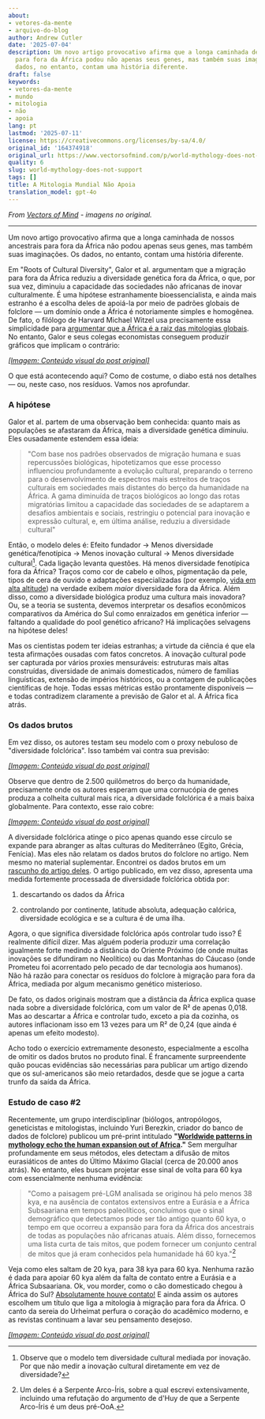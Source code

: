 ```yaml
---
about:
- vetores-da-mente
- arquivo-do-blog
author: Andrew Cutler
date: '2025-07-04'
description: Um novo artigo provocativo afirma que a longa caminhada de nossos ancestrais
  para fora da África podou não apenas seus genes, mas também suas imaginações. Os
  dados, no entanto, contam uma história diferente.
draft: false
keywords:
- vetores-da-mente
- mundo
- mitologia
- não
- apoia
lang: pt
lastmod: '2025-07-11'
license: https://creativecommons.org/licenses/by-sa/4.0/
original_id: '164374918'
original_url: https://www.vectorsofmind.com/p/world-mythology-does-not-support
quality: 6
slug: world-mythology-does-not-support
tags: []
title: A Mitologia Mundial Não Apoia
translation_model: gpt-4o
---
```


*From [Vectors of Mind](https://www.vectorsofmind.com/p/world-mythology-does-not-support) - imagens no original.*

---

Um novo artigo provocativo afirma que a longa caminhada de nossos ancestrais para fora da África não podou apenas seus genes, mas também suas imaginações. Os dados, no entanto, contam uma história diferente.

Em "Roots of Cultural Diversity", Galor et al. argumentam que a migração para fora da África reduziu a diversidade genética fora da África, o que, por sua vez, diminuiu a capacidade das sociedades não africanas de inovar culturalmente. É uma hipótese estranhamente bioessencialista, e ainda mais estranho é a escolha deles de apoiá-la por meio de padrões globais de folclore — um domínio onde a África é notoriamente simples e homogênea. De fato, o filólogo de Harvard Michael Witzel usa precisamente essa simplicidade para [argumentar que a África é a raiz das mitologias globais](https://www.amazon.ca/Origins-Worlds-Mythologies-Michael-Witzel/dp/0199812853). No entanto, Galor e seus colegas economistas conseguem produzir gráficos que implicam o contrário:

[*[Imagem: Conteúdo visual do post original]*](https://substackcdn.com/image/fetch/$s_!4TCD!,f_auto,q_auto:good,fl_progressive:steep/https%3A%2F%2Fsubstack-post-media.s3.amazonaws.com%2Fpublic%2Fimages%2Fb7a1aaf2-21ba-45ea-8127-2d61960320b9_1946x1272.png)

O que está acontecendo aqui? Como de costume, o diabo está nos detalhes — ou, neste caso, nos resíduos. Vamos nos aprofundar.

### **A hipótese**

Galor et al. partem de uma observação bem conhecida: quanto mais as populações se afastaram da África, mais a diversidade genética diminuiu. Eles ousadamente estendem essa ideia:

> "Com base nos padrões observados de migração humana e suas repercussões biológicas, hipotetizamos que esse processo influenciou profundamente a evolução cultural, preparando o terreno para o desenvolvimento de espectros mais estreitos de traços culturais em sociedades mais distantes do berço da humanidade na África. A gama diminuída de traços biológicos ao longo das rotas migratórias limitou a capacidade das sociedades de se adaptarem a desafios ambientais e sociais, restringiu o potencial para inovação e expressão cultural, e, em última análise, reduziu a diversidade cultural"

Então, o modelo deles é: Efeito fundador → Menos diversidade genética/fenotípica → Menos inovação cultural → Menos diversidade cultural[^1]. Cada ligação levanta questões. Há menos diversidade fenotípica fora da África? Traços como cor de cabelo e olhos, pigmentação da pele, tipos de cera de ouvido e adaptações especializadas (por exemplo, [vida em alta altitude](https://en.wikipedia.org/wiki/High-altitude_adaptation_in_humans)) na verdade exibem _maior_ diversidade fora da África. Além disso, como a diversidade biológica produz uma cultura mais inovadora? Ou, se a teoria se sustenta, devemos interpretar os desafios econômicos comparativos da América do Sul como enraizados em genética inferior — faltando a qualidade do pool genético africano? Há implicações selvagens na hipótese deles!

Mas os cientistas podem ter ideias estranhas; a virtude da ciência é que ela testa afirmações ousadas com fatos concretos. A inovação cultural pode ser capturada por vários proxies mensuráveis: estruturas mais altas construídas, diversidade de animais domesticados, número de famílias linguísticas, extensão de impérios históricos, ou a contagem de publicações científicas de hoje. Todas essas métricas estão prontamente disponíveis — e todas contradizem claramente a previsão de Galor et al. A África fica atrás.

### Os dados brutos

Em vez disso, os autores testam seu modelo com o proxy nebuloso de "diversidade folclórica". Isso também vai contra sua previsão:

[*[Imagem: Conteúdo visual do post original]*](https://substackcdn.com/image/fetch/$s_!XH1m!,f_auto,q_auto:good,fl_progressive:steep/https%3A%2F%2Fsubstack-post-media.s3.amazonaws.com%2Fpublic%2Fimages%2Fa0060847-b29a-4bba-9985-f811f2396a76_2014x1440.png)

Observe que dentro de 2.500 quilômetros do berço da humanidade, precisamente onde os autores esperam que uma cornucópia de genes produza a colheita cultural mais rica, a diversidade folclórica é a mais baixa globalmente. Para contexto, esse raio cobre:

[*[Imagem: Conteúdo visual do post original]*](https://substackcdn.com/image/fetch/$s_!jnTs!,f_auto,q_auto:good,fl_progressive:steep/https%3A%2F%2Fsubstack-post-media.s3.amazonaws.com%2Fpublic%2Fimages%2F0c14598b-7c50-4ee9-ba05-73c4736ed6fc_1580x1563.png)

A diversidade folclórica atinge o pico apenas quando esse círculo se expande para abranger as altas culturas do Mediterrâneo (Egito, Grécia, Fenícia). Mas eles não relatam os dados brutos do folclore no artigo. Nem mesmo no material suplementar. Encontrei os dados brutos em um [rascunho do artigo deles](https://economics.brown.edu/sites/default/files/papers/Bravo%20Working%20Paper%20_%202023-002.pdf). O artigo publicado, em vez disso, apresenta uma medida fortemente processada de diversidade folclórica obtida por:

 1. descartando os dados da África

 2. controlando por continente, latitude absoluta, adequação calórica, diversidade ecológica e se a cultura é de uma ilha.

Agora, o que significa diversidade folclórica após controlar tudo isso? É realmente difícil dizer. Mas alguém poderia produzir uma correlação igualmente forte medindo a distância do Oriente Próximo (de onde muitas inovações se difundiram no Neolítico) ou das Montanhas do Cáucaso (onde Prometeu foi acorrentado pelo pecado de dar tecnologia aos humanos). Não há razão para conectar os resíduos do folclore à migração para fora da África, mediada por algum mecanismo genético misterioso.

De fato, os dados originais mostram que a distância da África explica quase nada sobre a diversidade folclórica, com um valor de R² de apenas 0,018. Mas ao descartar a África e controlar tudo, exceto a pia da cozinha, os autores inflacionam isso em 13 vezes para um R² de 0,24 (que ainda é apenas um efeito modesto).

Acho todo o exercício extremamente desonesto, especialmente a escolha de omitir os dados brutos no produto final. É francamente surpreendente quão poucas evidências são necessárias para publicar um artigo dizendo que os sul-americanos são meio retardados, desde que se jogue a carta trunfo da saída da África.

### Estudo de caso #2

Recentemente, um grupo interdisciplinar (biólogos, antropólogos, geneticistas e mitologistas, incluindo Yuri Berezkin, criador do banco de dados de folclore) publicou um pré-print intitulado **"[Worldwide patterns in mythology echo the human expansion out of Africa](https://www.biorxiv.org/content/10.1101/2025.01.24.634692v1)."** Sem mergulhar profundamente em seus métodos, eles detectam a difusão de mitos eurasiáticos de antes do Último Máximo Glacial (cerca de 20.000 anos atrás). No entanto, eles buscam projetar esse sinal de volta para 60 kya com essencialmente nenhuma evidência:

> "Como a paisagem pré-LGM analisada se originou há pelo menos 38 kya, e na ausência de contatos extensivos entre a Eurásia e a África Subsaariana em tempos paleolíticos, concluímos que o sinal demográfico que detectamos pode ser tão antigo quanto 60 kya, o tempo em que ocorreu a expansão para fora da África dos ancestrais de todas as populações não africanas atuais. Além disso, fornecemos uma lista curta de tais mitos, que podem fornecer um conjunto central de mitos que já eram conhecidos pela humanidade há 60 kya."[^2]

Veja como eles saltam de 20 kya, para 38 kya para 60 kya. Nenhuma razão é dada para apoiar 60 kya além da falta de contato entre a Eurásia e a África Subsaariana. Ok, vou morder, como o cão domesticado chegou à África do Sul? [Absolutamente houve contato!](https://www.vectorsofmind.com/p/evidence-for-global-cultural-diffusion) E ainda assim os autores escolhem um título que liga a mitologia à migração para fora da África. O canto da sereia do Urheimat perfura o coração do acadêmico moderno, e as revistas continuam a lavar seu pensamento desejoso.

[*[Imagem: Conteúdo visual do post original]*](https://substackcdn.com/image/fetch/$s_!-0ls!,f_auto,q_auto:good,fl_progressive:steep/https%3A%2F%2Fsubstack-post-media.s3.amazonaws.com%2Fpublic%2Fimages%2F889d5898-360f-44fa-a6d5-69a331904dfc_1536x1024.png)

[^1]: Observe que o modelo tem diversidade cultural mediada por inovação. Por que não medir a inovação cultural diretamente em vez de diversidade?

[^2]: Um deles é a Serpente Arco-Íris, sobre a qual escrevi extensivamente, incluindo uma refutação do argumento de d'Huy de que a Serpente Arco-Íris é um deus pré-OoA.